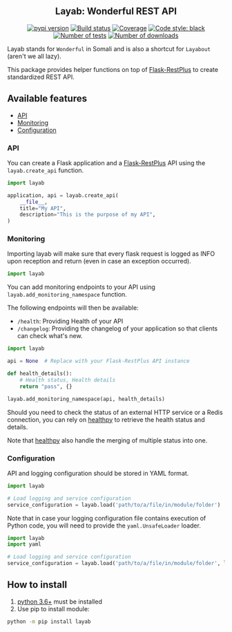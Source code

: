 <h2 align="center">Layab: Wonderful REST API</h2>

<p align="center">
<a href="https://pypi.org/project/layab/"><img alt="pypi version" src="https://img.shields.io/pypi/v/layab"></a>
<a href="https://travis-ci.org/Colin-b/layab"><img alt="Build status" src="https://api.travis-ci.org/Colin-b/layab.svg?branch=master"></a>
<a href="https://travis-ci.org/Colin-b/layab"><img alt="Coverage" src="https://img.shields.io/badge/coverage-100%25-brightgreen"></a>
<a href="https://github.com/psf/black"><img alt="Code style: black" src="https://img.shields.io/badge/code%20style-black-000000.svg"></a>
<a href="https://travis-ci.org/Colin-b/layab"><img alt="Number of tests" src="https://img.shields.io/badge/tests-51 passed-blue"></a>
<a href="https://pypi.org/project/layab/"><img alt="Number of downloads" src="https://img.shields.io/pypi/dm/layab"></a>
</p>

Layab stands for `Wonderful` in Somali and is also a shortcut for `Layabout` (aren't we all lazy).

This package provides helper functions on top of [Flask-RestPlus](https://flask-restplus.readthedocs.io/en/stable/index.html) to create standardized REST API.

## Available features

- [API](#api)
- [Monitoring](#monitoring)
- [Configuration](#configuration)

### API

You can create a Flask application and a [Flask-RestPlus](https://flask-restplus.readthedocs.io/en/stable/index.html) API using the `layab.create_api` function.

```python
import layab

application, api = layab.create_api(
    __file__,
    title="My API",
    description="This is the purpose of my API",
)
```

### Monitoring

Importing layab will make sure that every flask request is logged as INFO upon reception and return (even in case an exception occurred). 

```python
import layab
```

You can add monitoring endpoints to your API using `layab.add_monitoring_namespace` function.

The following endpoints will then be available:
* `/health`: Providing Health of your API
* `/changelog`: Providing the changelog of your application so that clients can check what's new.

```python
import layab

api = None  # Replace with your Flask-RestPlus API instance

def health_details():
    # Health status, Health details
    return "pass", {}

layab.add_monitoring_namespace(api, health_details)
```

Should you need to check the status of an external HTTP service or a Redis connection, you can rely on [healthpy](https://pypi.org/project/healthpy/) to retrieve the health status and details.

Note that [healthpy](https://pypi.org/project/healthpy/) also handle the merging of multiple status into one.

### Configuration

API and logging configuration should be stored in YAML format.

```python
import layab

# Load logging and service configuration
service_configuration = layab.load('path/to/a/file/in/module/folder')
```

Note that in case your logging configuration file contains execution of Python code, you will need to provide the `yaml.UnsafeLoader` loader.

```python
import layab
import yaml

# Load logging and service configuration
service_configuration = layab.load('path/to/a/file/in/module/folder', logging_loader=yaml.UnsafeLoader)
```

## How to install
1. [python 3.6+](https://www.python.org/downloads/) must be installed
2. Use pip to install module:
```sh
python -m pip install layab
```
